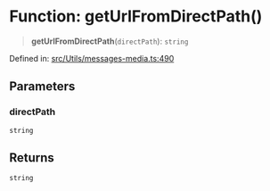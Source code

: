 # Function: getUrlFromDirectPath()

> **getUrlFromDirectPath**(`directPath`): `string`

Defined in: [src/Utils/messages-media.ts:490](https://github.com/Fokusdotid/bail/blob/0fe6346a5ff68a74eb71890335c982b44e2da604/src/Utils/messages-media.ts#L490)

## Parameters

### directPath

`string`

## Returns

`string`
